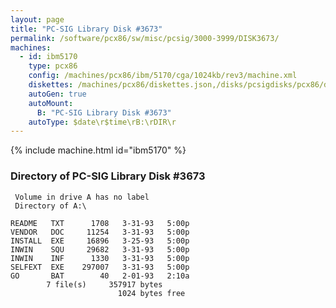 ```yaml
---
layout: page
title: "PC-SIG Library Disk #3673"
permalink: /software/pcx86/sw/misc/pcsig/3000-3999/DISK3673/
machines:
  - id: ibm5170
    type: pcx86
    config: /machines/pcx86/ibm/5170/cga/1024kb/rev3/machine.xml
    diskettes: /machines/pcx86/diskettes.json,/disks/pcsigdisks/pcx86/diskettes.json
    autoGen: true
    autoMount:
      B: "PC-SIG Library Disk #3673"
    autoType: $date\r$time\rB:\rDIR\r
---
```


{% include machine.html id="ibm5170" %}

### Directory of PC-SIG Library Disk #3673

     Volume in drive A has no label
     Directory of A:\

    README   TXT      1708   3-31-93   5:00p
    VENDOR   DOC     11254   3-31-93   5:00p
    INSTALL  EXE     16896   3-25-93   5:00p
    INWIN    SQU     29682   3-31-93   5:00p
    INWIN    INF      1330   3-31-93   5:00p
    SELFEXT  EXE    297007   3-31-93   5:00p
    GO       BAT        40   2-01-93   2:10a
            7 file(s)     357917 bytes
                            1024 bytes free
